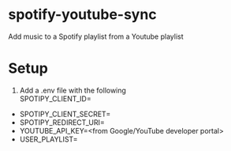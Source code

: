# spotify-youtube-sync
Add music to a Spotify playlist from a Youtube playlist

# Setup
1. Add a .env file with the following<br /> 
  SPOTIPY_CLIENT_ID=<from Spotify developer console><br />
* SPOTIPY_CLIENT_SECRET=<from Spotify developer console><br />
* SPOTIPY_REDIRECT_URI=<from Spotify developer console><br />
* YOUTUBE_API_KEY=<from Google/YouTube developer portal><br />
* USER_PLAYLIST=<alphanumeric playlist id>
